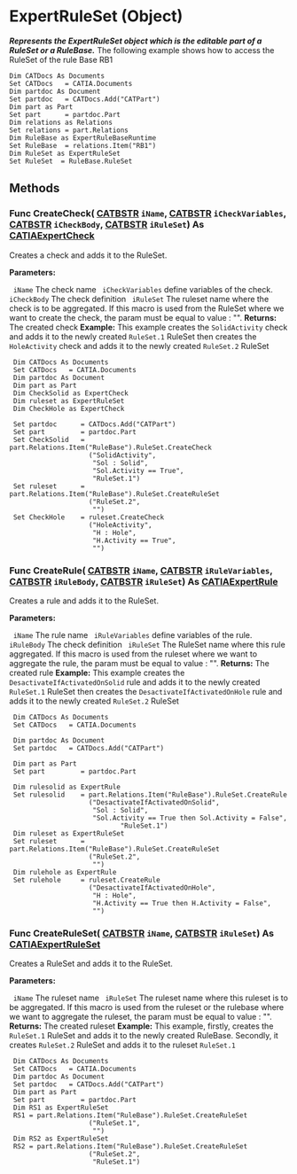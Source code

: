 # ExpertRuleSet (Object)

**_Represents the ExpertRuleSet object which is the editable part of a RuleSet or a RuleBase._**
The following example shows how to access the RuleSet of the rule Base RB1

```VBScript
Dim CATDocs As Documents
Set CATDocs   = CATIA.Documents
Dim partdoc As Document
Set partdoc   = CATDocs.Add("CATPart")
Dim part as Part
Set part      = partdoc.Part
Dim relations as Relations
Set relations = part.Relations
Dim RuleBase as ExpertRuleBaseRuntime
Set RuleBase  = relations.Item("RB1")
Dim RuleSet as ExpertRuleSet
Set RuleSet	 = RuleBase.RuleSet

```

## Methods

### Func **CreateCheck**( [CATBSTR](../System/typedef_CATBSTR_8129.md)  `iName`,  [CATBSTR](../System/typedef_CATBSTR_8129.md)  `iCheckVariables`,  [CATBSTR](../System/typedef_CATBSTR_8129.md)  `iCheckBody`,  [CATBSTR](../System/typedef_CATBSTR_8129.md)  `iRuleSet`) As [CATIAExpertCheck](../GenKnowledgeInterfaces/interface_ExpertCheck_25594.md)

Creates a check and adds it to the RuleSet.

**Parameters:**

` iName`      The check name
` iCheckVariables`      define variables of the check.
` iCheckBody`      The check definition
` iRuleSet`      The ruleset name where the check is to be aggregated. If this macro is used from the RuleSet where we want to create the check, the param must be equal to value : "".
**Returns:**      The created check  **Example:**      This example creates the `SolidActivity` check and adds it to the newly created `RuleSet.1` RuleSet then creates the `HoleActivity` check and adds it to the newly created `RuleSet.2` RuleSet

```VBScript
 Dim CATDocs As Documents
 Set CATDocs   = CATIA.Documents
 Dim partdoc As Document
 Dim part as Part
 Dim CheckSolid as ExpertCheck
 Dim ruleset as ExpertRuleSet
 Dim CheckHole as ExpertCheck

 Set partdoc      = CATDocs.Add("CATPart")
 Set part         = partdoc.Part
 Set CheckSolid   = part.Relations.Item("RuleBase").RuleSet.CreateCheck
                    ("SolidActivity",
                     "Sol : Solid",
                     "Sol.Activity == True",
                     "RuleSet.1")
 Set ruleset      = part.Relations.Item("RuleBase").RuleSet.CreateRuleSet
                    ("RuleSet.2",
                     "")
 Set CheckHole    = ruleset.CreateCheck
                    ("HoleActivity",
                     "H : Hole",
                     "H.Activity == True",
                     "")

```

### Func **CreateRule**( [CATBSTR](../System/typedef_CATBSTR_8129.md)  `iName`,  [CATBSTR](../System/typedef_CATBSTR_8129.md)  `iRuleVariables`,  [CATBSTR](../System/typedef_CATBSTR_8129.md)  `iRuleBody`,  [CATBSTR](../System/typedef_CATBSTR_8129.md)  `iRuleSet`) As [CATIAExpertRule](../GenKnowledgeInterfaces/interface_ExpertRule_22014.md)

Creates a rule and adds it to the RuleSet.

**Parameters:**

` iName`      The rule name
` iRuleVariables`      define variables of the rule.
` iRuleBody`      The check definition
` iRuleSet`      The RuleSet name where this rule aggregated. If this macro is used from the ruleset where we want to aggregate the rule, the param must be equal to value : "".
**Returns:**      The created rule  **Example:**      This example creates the `DesactivateIfActivatedOnSolid` rule and adds it to the newly created `RuleSet.1` RuleSet then creates the `DesactivateIfActivatedOnHole` rule and adds it to the newly created `RuleSet.2` RuleSet

```VBScript
 Dim CATDocs As Documents
 Set CATDocs   = CATIA.Documents

 Dim partdoc As Document
 Set partdoc   = CATDocs.Add("CATPart")

 Dim part as Part
 Set part         = partdoc.Part

 Dim rulesolid as ExpertRule
 Set rulesolid    = part.Relations.Item("RuleBase").RuleSet.CreateRule
                    ("DesactivateIfActivatedOnSolid",
                     "Sol : Solid",
                     "Sol.Activity == True then Sol.Activity = False",
    						"RuleSet.1")
 Dim ruleset as ExpertRuleSet
 Set ruleset      = part.Relations.Item("RuleBase").RuleSet.CreateRuleSet
                    ("RuleSet.2",
                     "")
 Dim rulehole as ExpertRule
 Set rulehole     = ruleset.CreateRule
                    ("DesactivateIfActivatedOnHole",
                     "H : Hole",
                     "H.Activity == True then H.Activity = False",
                     "")

```

### Func **CreateRuleSet**( [CATBSTR](../System/typedef_CATBSTR_8129.md)  `iName`,  [CATBSTR](../System/typedef_CATBSTR_8129.md)  `iRuleSet`) As [CATIAExpertRuleSet](../GenKnowledgeInterfaces/interface_ExpertRuleSet_36300.md)

Creates a RuleSet and adds it to the RuleSet.

**Parameters:**

` iName`      The ruleset name
` iRuleSet`      The ruleset name where this ruleset is to be aggregated. If this macro is used from the ruleset or the rulebase where we want to aggregate the ruleset, the param must be equal to value : "".
**Returns:**      The created ruleset  **Example:**      This example, firstly, creates the `RuleSet.1` RuleSet and adds it to the newly created RuleBase. Secondly, it creates `RuleSet.2` RuleSet and adds it to the ruleset `RuleSet.1`

```VBScript
 Dim CATDocs As Documents
 Set CATDocs   = CATIA.Documents
 Dim partdoc As Document
 Set partdoc   = CATDocs.Add("CATPart")
 Dim part as Part
 Set part         = partdoc.Part
 Dim RS1 as ExpertRuleSet
 RS1 = part.Relations.Item("RuleBase").RuleSet.CreateRuleSet
                    ("RuleSet.1",
                     "")
 Dim RS2 as ExpertRuleSet
 RS2 = part.Relations.Item("RuleBase").RuleSet.CreateRuleSet
                    ("RuleSet.2",
                     "RuleSet.1")

```
